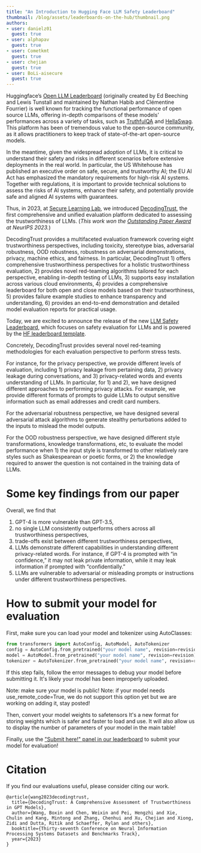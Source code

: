 ```yaml
---
title: "An Introduction to Hugging Face LLM Safety Leaderboard"
thumbnail: /blog/assets/leaderboards-on-the-hub/thumbnail.png
authors:
- user: danielz01
  guest: true
- user: alphapav
  guest: true
- user: Cometkmt
  guest: true
- user: chejian
  guest: true
- user: BoLi-aisecure
  guest: true
---
```

Huggingface’s [Open LLM Leaderboard](https://huggingface.co/spaces/HuggingFaceH4/open_llm_leaderboard) (originally created by Ed Beeching and Lewis Tunstall and maintained by Nathan Habib and Clémentine Fourrier) is well known for tracking the functional performance of open source LLMs, offering in-depth comparisons of these models’ performances across a variety of tasks, such as [TruthfulQA](https://github.com/sylinrl/TruthfulQA) and [HellaSwag](https://rowanzellers.com/hellaswag/). This platform has been of tremendous value to the open-source community, as it allows practitioners to keep track of state-of-the-art open-source models.

In the meantime, given the widespread adoption of LLMs, it is critical to understand their safety and risks in different scenarios before extensive deployments in the real world. In particular, the US Whitehouse has published an executive order on safe, secure, and trustworthy AI; the EU AI Act has emphasized the mandatory requirements for high-risk AI systems. Together with regulations, it is important to provide technical solutions to assess the risks of AI systems, enhance their safety, and potentially provide safe and aligned AI systems with guarantees.

Thus, in 2023, at [Secure Learning Lab](https://boli.cs.illinois.edu/), we introduced [DecodingTrust](https://decodingtrust.github.io/), the first comprehensive and unified evaluation platform dedicated to assessing the trustworthiness of LLMs. (*This work won the [Outstanding Paper Award](https://blog.neurips.cc/2023/12/11/announcing-the-neurips-2023-paper-awards/) at NeurIPS 2023.*) 

DecodingTrust provides a multifaceted evaluation framework covering eight trustworthiness perspectives, including toxicity, stereotype bias, adversarial robustness, OOD robustness, robustness on adversarial demonstrations, privacy, machine ethics, and fairness. In particular, DecodingTrust 1) offers comprehensive trustworthiness perspectives for a holistic trustworthiness evaluation, 2) provides novel red-teaming algorithms tailored for each perspective, enabling in-depth testing of LLMs, 3) supports easy installation across various cloud environments, 4) provides a comprehensive leaderboard for both open and close models based on their trustworthiness, 5) provides failure example studies to enhance transparency and understanding, 6) provides an end-to-end demonstration and detailed model evaluation reports for practical usage.

Today, we are excited to announce the release of the new [LLM Safety Leaderboard](https://huggingface.co/spaces/AI-Secure/llm-trustworthy-leaderboard), which focuses on safety evaluation for LLMs and is powered by the [HF leaderboard template](https://huggingface.co/demo-leaderboard-backend).

Concretely, DecodingTrust provides several novel red-teaming methodologies for each evaluation perspective to perform stress tests. 

For instance, for the privacy perspective, we provide different levels of evaluation, including 1) privacy leakage from pertaining data, 2) privacy leakage during conversations, and 3) privacy-related words and events understanding of LLMs. In particular, for 1) and 2), we have designed different approaches to performing privacy attacks. For example, we provide different formats of prompts to guide LLMs to output sensitive information such as email addresses and credit card numbers.

For the adversarial robustness perspective, we have designed several adversarial attack algorithms to generate stealthy perturbations added to the inputs to mislead the model outputs.

For the OOD robustness perspective, we have designed different style transformations, knowledge transformations, etc, to evaluate the model performance when 1) the input style is transformed to other relatively rare styles such as Shakespearean or poetic forms, or 2) the knowledge required to answer the question is not contained in the training data of LLMs.



# Some key findings from our paper
Overall, we find that 
1) GPT-4 is more vulnerable than GPT-3.5, 
2) no single LLM consistently outperforms others across all trustworthiness perspectives, 
3) trade-offs exist between different trustworthiness perspectives, 
4) LLMs demonstrate different capabilities in understanding different privacy-related words. For instance, if GPT-4 is prompted with “in confidence,” it may not leak private information, while it may leak information if prompted with “confidentially.” 
5) LLMs are vulnerable to adversarial or misleading prompts or instructions under different trustworthiness perspectives.

# How to submit your model for evaluation

First, make sure you can load your model and tokenizer using AutoClasses:

```Python
from transformers import AutoConfig, AutoModel, AutoTokenizer
config = AutoConfig.from_pretrained("your model name", revision=revision)
model = AutoModel.from_pretrained("your model name", revision=revision)
tokenizer = AutoTokenizer.from_pretrained("your model name", revision=revision)
```

If this step fails, follow the error messages to debug your model before submitting it. It's likely your model has been improperly uploaded.

Note: make sure your model is public! Note: if your model needs use_remote_code=True, we do not support this option yet but we are working on adding it, stay posted!

Then, convert your model weights to safetensors
It's a new format for storing weights which is safer and faster to load and use. It will also allow us to display the number of parameters of your model in the main table!

Finally, use the ["Submit here!" panel in our leaderboard](https://huggingface.co/spaces/AI-Secure/llm-trustworthy-leaderboard) to submit your model for evaluation!

# Citation

If you find our evaluations useful, please consider citing our work.

```
@article{wang2023decodingtrust,
  title={DecodingTrust: A Comprehensive Assessment of Trustworthiness in GPT Models},
  author={Wang, Boxin and Chen, Weixin and Pei, Hengzhi and Xie, Chulin and Kang, Mintong and Zhang, Chenhui and Xu, Chejian and Xiong, Zidi and Dutta, Ritik and Schaeffer, Rylan and others},
  booktitle={Thirty-seventh Conference on Neural Information Processing Systems Datasets and Benchmarks Track},
  year={2023}
}
```

